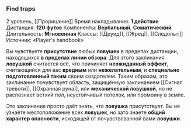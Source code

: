 ### Find traps

2 уровень, [[Прорицание]]
Время накладывания: **1 действие**
Дистанция: **120 футов**
Компоненты: **Вербальный**, **Соматический**
Длительность: **Мгновенная**
Классы: [[Друид]], [[Жрец]], [[Следопыт]]
Источник: «Player's handbook»

Вы чувствуете **присутствие** любых **ловушек** в пределах дистанции, находящихся **в пределах линии обзора**. Для этого заклинания **ловушкой** считается всё, что причиняет **неожиданный эффект**, считающийся для вас **вредным** или **нежелательным**, и **специально подготовленный таким** своим создателем. Таким образом, это заклинание почувствует область, защищённую заклинанием [[Сигнал тревоги]], [[Охранная руна]], или **механической ловушкой**, но не распознает ветхий пол, неустойчивый потолок, или промоину в земле.

Это заклинание просто даёт знать, что **ловушка** присутствует. Вы не узнаёте местоположение всех **ловушек**, но зато знаете **общий характер опасности**, исходящей от почувствованной вами **ловушки**.